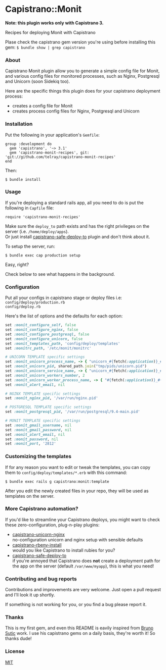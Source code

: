 # Capistrano::Monit

**Note: this plugin works only with Capistrano 3.** 

Recipes for deploying Monit with Capistrano

Plase check the capistrano
gem version you're using before installing this gem:
`$ bundle show | grep capistrano`

### About

Capistrano Monit plugin allow you to generate a simple config file for Monit, and various config files for monitored processes, such as Nginx, Postgresql and Unicorn (soon Sidekiq too).

Here are the specific things this plugin does for your capistrano deployment
process:

* creates a config file for Monit
* creates process config files for Nginx, Postgresql and Unicorn

### Installation

Put the following in your application's `Gemfile`:

    group :development do
      gem 'capistrano', '~> 3.1'
      gem 'capistrano-monit-recipes', git: 'git://github.com/telray/capistrano-monit-recipes'
    end

Then:

    $ bundle install

### Usage

If you're deploying a standard rails app, all you need to do is put
the following in `Capfile` file:

    require 'capistrano-monit-recipes'

Make sure the `deploy_to` path exists and has the right privileges on the
server (i.e. `/home/deploy/apps`).<br/>
Or just install
[capistrano-safe-deploy-to](https://github.com/bruno-/capistrano-safe-deploy-to)
plugin and don't think about it.

To setup the server, run:

    $ bundle exec cap production setup

Easy, right?

Check below to see what happens in the background.


### Configuration

Put all your configs in capistrano stage or deploy files i.e:
`config/deploy/production.rb`<br>
`config/deploy.rb`

Here's the list of options and the defaults for each option:

```ruby
set :monit_configure_self, false
set :monit_configure_nginx, false
set :monit_configure_postgresql, false
set :monit_configure_unicorn, false
set :monit_templates_path, 'config/deploy/templates'
set :monitrc_path, '/etc/monit/monitrc'    

# UNICORN TEMPLATE specific settings
set :monit_unicorn_process_name, -> { "unicorn_#{fetch(:application)}_#{fetch(:stage)}" }
set :monit_unicorn_pid, shared_path.join("tmp/pids/unicorn.pid")
set :monit_unicorn_service_name, -> { "unicorn_#{fetch(:application)}_#{fetch(:stage)}" }
set :monit_unicorn_workers_number, 2
set :monit_unicorn_worker_process_name, -> { "#{fetch(:application)}_#{fetch(:stage)}_unicorn_worker_" }
set :monit_alert_email, nil

# NGINX TEMPLATE specific settings
set :monit_nginx_pid, '/var/run/nginx.pid'

# POSTGRESQL TEMPLATE specific settings
set :monit_postgresql_pid, '/var/run/postgresql/9.4-main.pid'

# MONIT TEMPLATE specific settings
set :monit_gmail_username, nil
set :monit_gmail_password, nil
set :monit_alert_email, nil
set :monit_password, nil
set :monit_port, '2812'
```

### Customizing the templates

If for any reason you want to edit or tweak the templates, you can copy them to
`config/deploy/templates/*.erb` with this command:

    $ bundle exec rails g capistrano:monit:template

After you edit the newly created files in your repo, they will be used as templates on the server.

### More Capistrano automation?

If you'd like to streamline your Capistrano deploys, you might want to check these zero-configuration, plug-n-play plugins:

- [capistrano-unicorn-nginx](https://github.com/bruno-/capistrano-unicorn-nginx)<br/>
no-configuration unicorn and nginx setup with sensible defaults
- [capistrano-rbenv-install](https://github.com/bruno-/capistrano-rbenv-install)<br/>
would you like Capistrano to install rubies for you?
- [capistrano-safe-deploy-to](https://github.com/bruno-/capistrano-safe-deploy-to)<br/>
if you're annoyed that Capistrano does **not** create a deployment path for the
app on the server (default `/var/www/myapp`), this is what you need!

### Contributing and bug reports

Contributions and improvements are very welcome. Just open a pull request and
I'll look it up shortly.

If something is not working for you, or you find a bug please report it.

### Thanks

This is my first gem, and even this README is eavily inspired from [Bruno Sutic](https://github.com/bruno-) work. I use his capistrano gems on a daily basis, they're worth it! So thanks dude!

### License

[MIT](LICENSE.md)